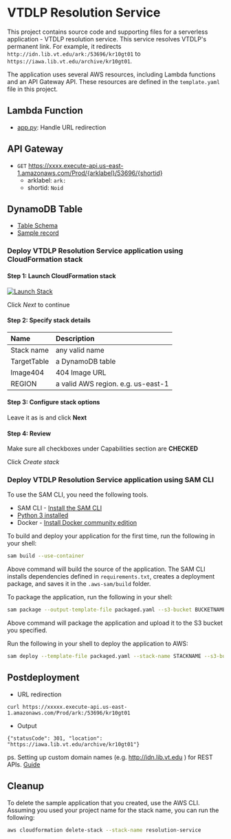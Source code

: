 # VTDLP Resolution Service

This project contains source code and supporting files for a serverless application - VTDLP resolution service. This service resolves VTDLP's permanent link. For example, it redirects ```http://idn.lib.vt.edu/ark:/53696/kr10gt01``` to ```https://iawa.lib.vt.edu/archive/kr10gt01```.

The application uses several AWS resources, including Lambda functions and an API Gateway API. These resources are defined in the `template.yaml` file in this project.

## Lambda Function
* [app.py](apps/app.py): Handle URL redirection

## API Gateway
* ```GET``` https://xxxx.execute-api.us-east-1.amazonaws.com/Prod/{arklabel}/53696/{shortid}
	* arklabel: ```ark:```
	* shortid: ```Noid```

## DynamoDB Table
* [Table Schema](example/table_schema.json)
* [Sample record](example/record.json)


### Deploy VTDLP Resolution Service application using CloudFormation stack
#### Step 1: Launch CloudFormation stack
[![Launch Stack](https://cdn.rawgit.com/buildkite/cloudformation-launch-stack-button-svg/master/launch-stack.svg)](https://console.aws.amazon.com/cloudformation/home?region=us-east-1#/stacks/new?&templateURL=https://vtdlp-dev-cf.s3.amazonaws.com/d5971749727830b0eef776373241e286.template)

Click *Next* to continue

#### Step 2: Specify stack details

| Name | Description |
|:---  |:------------|
| Stack name | any valid name |
| TargetTable | a DynamoDB table |
| Image404 | 404 Image URL |
| REGION | a valid AWS region. e.g. us-east-1  |

#### Step 3: Configure stack options
Leave it as is and click **Next**

#### Step 4: Review
Make sure all checkboxes under Capabilities section are **CHECKED**

Click *Create stack*

### Deploy VTDLP Resolution Service application using SAM CLI

To use the SAM CLI, you need the following tools.

* SAM CLI - [Install the SAM CLI](https://docs.aws.amazon.com/serverless-application-model/latest/developerguide/serverless-sam-cli-install.html)
* [Python 3 installed](https://www.python.org/downloads/)
* Docker - [Install Docker community edition](https://hub.docker.com/search/?type=edition&offering=community)

To build and deploy your application for the first time, run the following in your shell:

```bash
sam build --use-container
```

Above command will build the source of the application. The SAM CLI installs dependencies defined in `requirements.txt`, creates a deployment package, and saves it in the `.aws-sam/build` folder.

To package the application, run the following in your shell:
```bash
sam package --output-template-file packaged.yaml --s3-bucket BUCKETNAME
```
Above command will package the application and upload it to the S3 bucket you specified.

Run the following in your shell to deploy the application to AWS:
```bash
sam deploy --template-file packaged.yaml --stack-name STACKNAME --s3-bucket BUCKETNAME --parameter-overrides 'TargetTableName=resolutiontable Region=us-east-1 Image404=https://images/404.jpg' --capabilities CAPABILITY_IAM CAPABILITY_NAMED_IAM --region us-east-1
```

## Postdeployment
* URL redirection
```
curl https://xxxxx.execute-api.us-east-1.amazonaws.com/Prod/ark:/53696/kr10gt01
```
* Output
```
{"statusCode": 301, "location": "https://iawa.lib.vt.edu/archive/kr10gt01"}
```

ps. Setting up custom domain names (e.g. http://idn.lib.vt.edu ) for REST APIs. [Guide](https://docs.aws.amazon.com/apigateway/latest/developerguide/how-to-custom-domains.html)

## Cleanup

To delete the sample application that you created, use the AWS CLI. Assuming you used your project name for the stack name, you can run the following:

```bash
aws cloudformation delete-stack --stack-name resolution-service
```
